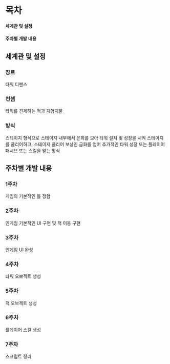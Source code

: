 # 목차
#### 세계관 및 설정
#### 주차별 개발 내용


## 세계관 및 설정
### 장르
타워 디펜스
### 컨셉
타워를 견제하는 적과 지형지물
### 방식
스테이지 형식으로 스테이지 내부에서 은화를 모아 타워 설치 및 성장을 시켜 스테이지를 클리어하고, 스테이지 클리어 보상인 금화를 얻어 추가적인 타워 성장 또는 플레이어 패시브 또는 스킬을 얻는 방식

## 주차별 개발 내용
### 1주차
게임의 기본적인 틀 정함

### 2주차
인게임 기본적인 UI 구현 및 적 이동 구현

### 3주차
인게임 UI 완성

### 4주차
타워 오브젝트 생성

### 5주차
적 오브젝트 생성

### 6주차
플레이어 스킬 생성

### 7주차
스크립트 정리
